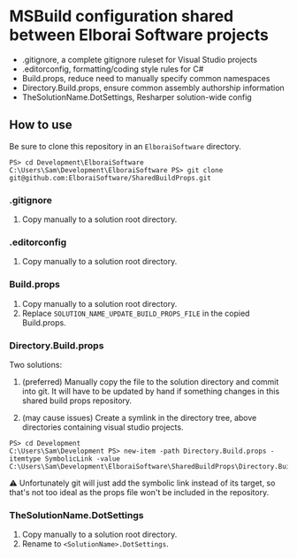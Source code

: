# MSBuild configuration shared between Elborai Software projects

- .gitignore, a complete gitignore ruleset for Visual Studio projects
- .editorconfig, formatting/coding style rules for C#
- Build.props, reduce need to manually specify common namespaces
- Directory.Build.props, ensure common assembly authorship information
- TheSolutionName.DotSettings, Resharper solution-wide config

## How to use

Be sure to clone this repository in an `ElboraiSoftware` directory.

```psh
PS> cd Development\ElboraiSoftware
C:\Users\Sam\Development\ElboraiSoftware PS> git clone git@github.com:ElboraiSoftware/SharedBuildProps.git
```

### .gitignore

1. Copy manually to a solution root directory.

### .editorconfig

1. Copy manually to a solution root directory.

### Build.props

1. Copy manually to a solution root directory.
2. Replace `SOLUTION_NAME_UPDATE_BUILD_PROPS_FILE` in the copied Build.props.

### Directory.Build.props

Two solutions:

1. (preferred) Manually copy the file to the solution directory and commit into git. It will have to be updated by hand if something changes in this shared build props repository.

2. (may cause issues) Create a symlink in the directory tree, above directories containing visual studio projects.

```psh
PS> cd Development
C:\Users\Sam\Development PS> new-item -path Directory.Build.props -itemtype SymbolicLink -value C:\Users\Sam\Development\ElboraiSoftware\SharedBuildProps\Directory.Build.props
```

⚠️ Unfortunately git will just add the symbolic link instead of its target, so that's not too ideal as the props file won't be included in the repository.

### TheSolutionName.DotSettings

1. Copy manually to a solution root directory.
2. Rename to `<SolutionName>.DotSettings`.
